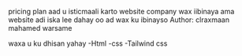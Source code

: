 pricing plan aad u isticmaali karto website company wax iibinaya ama website adi iska lee dahay oo ad wax ku ibinayso
Author: clraxmaan mahamed warsame
<!-- https://github.com/clraxmaan -->
 waxa u ku dhisan yahay 
 -Html
 -css
 -Tailwind css